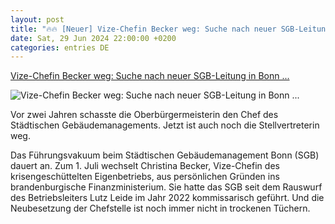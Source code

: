 ```yaml
---
layout: post
title: "🔥🔥 [Neuer] Vize-Chefin Becker weg: Suche nach neuer SGB-Leitung in Bonn ..."
date: Sat, 29 Jun 2024 22:00:00 +0200
categories: entries DE
---
```

[Vize-Chefin Becker weg: Suche nach neuer SGB-Leitung in Bonn ...](https://ga.de/bonn/stadt-bonn/vize-chefin-becker-weg-suche-nach-neuer-sgb-leitung-in-bonn-zieht-sich-hin_aid-115268961)

![Vize-Chefin Becker weg: Suche nach neuer SGB-Leitung in Bonn ...](https://ga.de/imgs/93/2/0/5/7/1/9/9/8/7/tok_434fc47c01e56c3decb24eee92a3644d/w1200_h630_x1796_y1194_ga_Rundgang_Beethovenhalle-3275-bfd7551cc2e015ed.jpg)

Vor zwei Jahren schasste die Oberbürgermeisterin den Chef des Städtischen Gebäudemanagements. Jetzt ist auch noch die Stellvertreterin weg.

Das Führungsvakuum beim Städtischen Gebäudemanagement Bonn (SGB) dauert an. Zum 1. Juli wechselt Christina Becker, Vize-Chefin des krisengeschüttelten Eigenbetriebs, aus persönlichen Gründen ins brandenburgische Finanzministerium. Sie hatte das SGB seit dem Rauswurf des Betriebsleiters Lutz Leide im Jahr 2022 kommissarisch geführt. Und die Neubesetzung der Chefstelle ist noch immer nicht in trockenen Tüchern.

